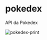 # pokedex
API da Pokedex

![pokedex-print](https://user-images.githubusercontent.com/61031053/220729509-560cb3f5-1565-4609-aeaa-2d932cef66fc.png)
